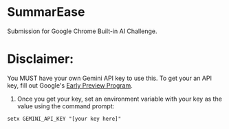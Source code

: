 # SummarEase
Submission for Google Chrome Built-in AI Challenge.
# Disclaimer:
You MUST have your own Gemini API key to use this. To get your an API key, fill out Google's [Early Preview Program](http://goo.gle/chrome-ai-dev-preview-join).
1. Once you get your key, set an environment variable with your key as the value using the command prompt:
```
setx GEMINI_API_KEY "[your key here]"
```
